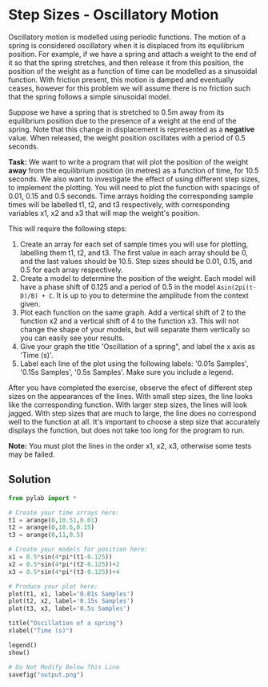 # Step Sizes - Oscillatory Motion

Oscillatory motion is modelled using periodic functions. The motion of a spring is considered oscillatory when it is displaced from its equilibrium position. For example, if we have a spring and attach a weight to the end of it so that the spring stretches, and then release it from this position, the position of the weight as a function of time can be modelled as a sinusoidal function. With friction present, this motion is damped and eventually ceases, however for this problem we will assume there is no friction such that the spring follows a simple sinusoidal model.

Suppose we have a spring that is stretched to 0.5m away from its equilibrium position due to the presence of a weight at the end of the spring. Note that this change in displacement is represented as a **negative** value. When released, the weight position oscillates with a period of 0.5 seconds. 

**Task:**
We want to write a program that will plot the position of the weight **away** from the equilibrium position (in metres) as a function of time, for 10.5 seconds. We also want to investigate the effect of using different step sizes, to implement the plotting. You will need to plot the function with spacings of 0.01, 0.15 and 0.5 seconds. Time arrays holding the corresponding sample times will be labelled t1, t2, and t3 respectively, with corresponding variables x1, x2 and x3 that will map the weight's position.

This will require the following steps:
1.	Create an array for each set of sample times you will use for plotting, labelling them t1, t2, and t3. The first value in each array should be 0, and the last values should be 10.5. Step sizes should be 0.01, 0.15, and 0.5 for each array respectively.
2.	Create a model to determine the position of the weight. Each model will have a phase shift of 0.125 and a period of 0.5 in the model `Asin(2pi(t-D)/B) + C`. It is up to you to determine the amplitude from the context given. 
3.	Plot each function on the same graph. Add a vertical shift of 2 to the function x2 and a vertical shift of 4 to the function x3. This will not change the shape of your models, but will separate them vertically so you can easily see your results. 
4. Give your graph the title 'Oscillation of a spring", and label the x axis as 'Time (s)'.
5. Label each line of the plot using the following labels: '0.01s Samples', '0.15s Samples', '0.5s Samples'. Make sure you include a legend.

After you have completed the exercise, observe the efect of different step sizes on the appearances of the lines. With small step sizes, the line looks like the corresponding function. With larger step sizes, the lines will look jagged. With step sizes that are much to large, the line does no correspond well to the function at all. It's important to choose a step size that accurately displays the function, but does not take too long for the program to run. 

**Note:** You must plot the lines in the order x1, x2, x3, otherwise some tests may be failed.

## Solution
```python
from pylab import *

# Create your time arrays here:
t1 = arange(0,10.51,0.01)
t2 = arange(0,10.6,0.15)
t3 = arange(0,11,0.5)

# Create your models for position here:
x1 = 0.5*sin(4*pi*(t1-0.125))
x2 = 0.5*sin(4*pi*(t2-0.125))+2
x3 = 0.5*sin(4*pi*(t3-0.125))+4

# Produce your plot here:
plot(t1, x1, label='0.01s Samples')
plot(t2, x2, label='0.15s Samples')
plot(t3, x3, label='0.5s Samples')

title("Oscillation of a spring")
xlabel("Time (s)")

legend()
show()

# Do Not Modify Below This Line
savefig("output.png")
```
